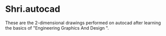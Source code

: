 # Shri.autocad
These are the 2-dimensional drawings performed on autocad after learning the basics of "Engineering Graphics And Design ". 
